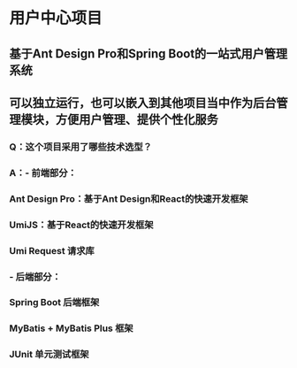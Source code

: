 # 用户中心项目

## 基于Ant Design Pro和Spring Boot的一站式用户管理系统
## 可以独立运行，也可以嵌入到其他项目当中作为后台管理模块，方便用户管理、提供个性化服务

### Q：这个项目采用了哪些技术选型？
### A：- 前端部分：
### Ant Design Pro：基于Ant Design和React的快速开发框架
### UmiJS：基于React的快速开发框架
### Umi Request 请求库
### - 后端部分：
### Spring Boot 后端框架
### MyBatis + MyBatis Plus 框架
### JUnit 单元测试框架

